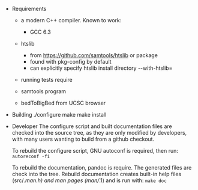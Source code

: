 

- Requirements
  - a modern C++ compiler.  Known to work:
    - GCC 6.3
  
  - htslib
    - from https://github.com/samtools/htslib or package
    - found with pkg-config by default
    - can explicitly specify htslib install directory --with-htslib=<htsdir>

   - running tests require
    - samtools program
    - bedToBigBed from UCSC browser

- Building
  ./configure
  make
  make install

- Developer
  The configure script and built documentation files are checked into the source tree,
  as they are only modified by developers, with many users wanting to build from a
  github checkout.
  
  To rebuild the configure script, GNU autoconf is required, then run:
     `autoreconf -fi`
     
  To rebuild the documentation, pandoc is require.  The generated
  files are check into the tree.   Rebuild documentation
  creates built-in help files (src/*.man.h) and man pages (man/*.1)
  and is run with:
      `make doc`
